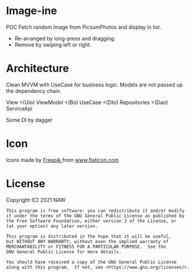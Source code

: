 # Image-ine
POC Fetch random image from PicsumPhotos
and display in list. 
- Re-arranged by long-press and dragging.
- Remove by swiping left or right.

# Architecture
Clean MVVM with UseCase for business logic.
Models are not passed up the dependency chain.

View <(Uio) ViewModel <(Bo) UseCase <(Dto) Repositories <(Dao) ServiceApi

Some DI by dagger

# Icon
<div>Icons made by <a href="https://www.freepik.com" title="Freepik">Freepik
</a> from <a href="https://www.flaticon.com/" title="Flaticon">www.flaticon.com</a></div>

# License
Copyright (C) 2021  NAW

    This program is free software: you can redistribute it and/or modify
    it under the terms of the GNU General Public License as published by
    the Free Software Foundation, either version 3 of the License, or
    (at your option) any later version.

    This program is distributed in the hope that it will be useful,
    but WITHOUT ANY WARRANTY; without even the implied warranty of
    MERCHANTABILITY or FITNESS FOR A PARTICULAR PURPOSE.  See the
    GNU General Public License for more details.

    You should have received a copy of the GNU General Public License
    along with this program.  If not, see <https://www.gnu.org/licenses/>.